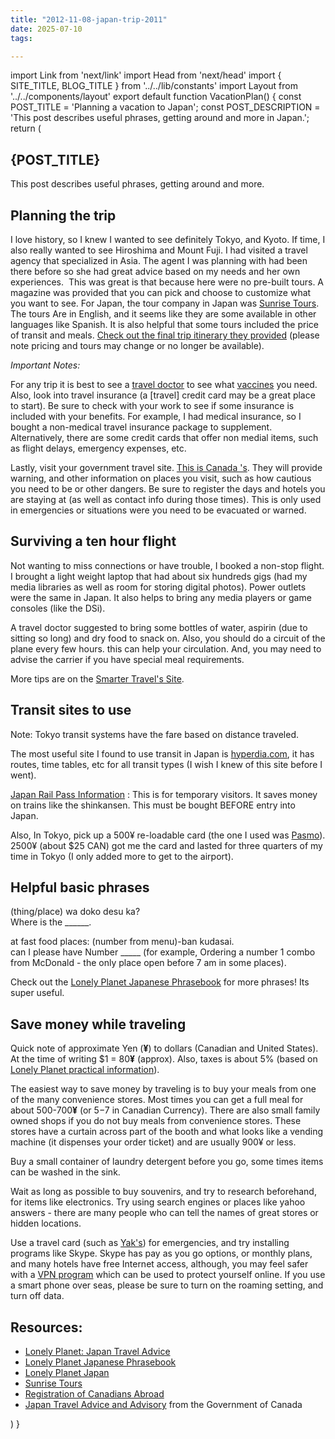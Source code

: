 ```yaml
---
title: "2012-11-08-japan-trip-2011"
date: 2025-07-10
tags:

---
```


import Link from 'next/link'
import Head from 'next/head'
import { SITE_TITLE, BLOG_TITLE } from '../../lib/constants'
import Layout from '../../components/layout'
export default function VacationPlan() {
    const POST_TITLE = 'Planning a vacation to Japan';
    const POST_DESCRIPTION = 'This post describes useful phrases, getting around and more in Japan.';
    return (
        <Layout>
            <Head>
                <title>{POST_TITLE} - {SITE_TITLE}</title>
                <meta name="description" content={POST_DESCRIPTION} />
            </Head>
            <section aria-labelledby="main-content">
                <h1 id="main-content">{POST_TITLE}</h1>
                <p>This post describes useful phrases, getting around and more.</p>
                <h2>Planning the trip</h2>
                <p>I love history, so I knew I wanted to see definitely Tokyo, and Kyoto. If time, I also really wanted to see Hiroshima and Mount Fuji. I had visited a travel agency that specialized in Asia. The agent I was planning with had been there before so she had great advice based on my needs and her own experiences.  This was great is that because here were no pre-built tours. A magazine was provided that you can pick and choose to customize what you want to see. For Japan, the tour company in Japan was <a className="underline focus:ring-2" title="Plan tours and more" href="https://www.sunrise-tours.jp/en/" rel="nofollow noreferrer">Sunrise Tours</a>. The tours Are in English, and it seems like they are some available in other languages like Spanish. It is also helpful that some tours included the price of transit and meals. <a className="underline focus:ring-2" href="/Japan_Trip_2011.pdf">Check out the final trip itinerary they provided</a> (please note pricing and tours may change or no longer be available).</p>
                <p><em>Important Notes:</em></p>
                <p>For any trip it is best to see a <a className="underline focus:ring-2" href="https://travel.gc.ca/travelling/health-safety/clinic" rel="nofollow noreferrer">travel doctor</a> to see what <a className="underline focus:ring-2" href="https://travel.gc.ca/destinations/japan#health" rel="nofollow noreferrer">vaccines</a> you need. Also, look into travel insurance (a [travel] credit card may be a great place to start). Be sure to check with your work to see if some insurance is included with your benefits. For example, I had medical insurance, so I bought a non-medical travel insurance package to supplement. Alternatively, there are some credit cards that offer non medial items, such as flight delays, emergency expenses, etc.</p>
                <p>Lastly, visit your government travel site. <a className="underline focus:ring-2" href="https://travel.gc.ca/" rel="nofollow noreferrer">This is Canada &apos;s</a>. They will provide warning, and other information on places you visit, such as how cautious you need to be or other dangers. Be sure to register the days and hotels you are staying at (as well as contact info during those times). This is only used in emergencies or situations were you need to be evacuated or warned.</p>
                <h2>Surviving a ten hour flight</h2>
                <p>Not wanting to miss connections or have trouble, I booked a non-stop flight. I brought a light weight laptop that had about six hundreds gigs (had my media libraries as well as room for storing digital photos). Power outlets were the same in Japan. It also helps to bring any media players or game consoles (like the DSi).</p>
                <p>A travel doctor suggested to bring some bottles of water, aspirin (due to sitting so long) and dry food to snack on. Also, you should do a circuit of the plane every few hours. this can help your circulation. And, you may need to advise the carrier if you have special meal requirements.</p>
                <p>More tips are on the <a className="underline focus:ring-2" href="https://www.smartertravel.com/10-ways-survive-long-haul-flight/" rel="nofollow noreferrer">Smarter Travel&apos;s Site</a>.</p>
                <h2>Transit sites to use</h2>
                <p>Note: Tokyo transit systems have the fare based on distance traveled.</p>
                <p>The most useful site I found to use transit in Japan is <a className="underline focus:ring-2" title="hyperdia.com: Japan Transit" href="http://www.hyperdia.com" rel="nofollow noreferrer">hyperdia.com</a>, it has routes, time tables, etc for all transit types (I wish I knew of this site before I went).</p>
                <p><a className="underline focus:ring-2" title="More information on the Japan Rail pass" href="https://japanrailpass.net/en/" rel="nofollow noreferrer">Japan Rail Pass Information</a> : This is for temporary visitors. It saves money on trains like the shinkansen. This must be bought BEFORE entry into Japan.</p>
                <p>Also, In Tokyo, pick up a 500¥ re-loadable card (the one I used was <a className="underline focus:ring-2" href="https://www.pasmo.co.jp/visitors/en/" rel="nofollow noreferrer">Pasmo</a>). 2500¥ (about $25 CAN) got me the card and lasted for three quarters of my time in Tokyo (I only added more to get to the airport).</p>
                <h2>Helpful basic phrases</h2>
                <p>(thing/place) wa doko desu ka?<br />
                    Where is the ______.</p>
                <p>at fast food places: (number from menu)-ban kudasai.<br />
                    can I please have Number _____ (for example, Ordering a number 1 combo from McDonald - the only place open before 7 am in some places).</p>
                <p>Check out the <a className="underline focus:ring-2" title="View book on Amazon" href="http://www.amazon.ca/gp/product/1741042313/ref=as_li_tf_tl?ie=UTF8&amp;camp=15121&amp;creative=330641&amp;creativeASIN=1741042313&amp;linkCode=as2&amp;tag=jennisportf-20" rel="nofollow noreferrer">Lonely Planet Japanese Phrasebook</a> for more phrases! Its super useful.</p>
                <h2>Save money while traveling</h2>
                <p>Quick note of approximate Yen (<strong>¥</strong>) to dollars (Canadian and United States). At the time of writing $1 = 80<strong>¥</strong> (approx). Also, taxes is about 5% (based on <a className="underline focus:ring-2" href="https://www.lonelyplanet.com/articles/japan-on-a-budget" rel="nofollow noreferrer">Lonely Planet practical information</a>).</p>
                <p>The easiest way to save money by traveling is to buy your meals from one of the many convenience stores. Most times you can get a full meal for about 500-700<strong>¥</strong> (or $5-$7 in Canadian Currency). There are also small family owned shops if you do not buy meals from convenience stores. These stores have a curtain across part of the booth and what looks like a vending machine (it dispenses your order ticket) and are usually 900¥ or less.</p>
                <p>Buy a small container of laundry detergent before you go, some times items can be washed in the sink.</p>
                <p>Wait as long as possible to buy souvenirs, and try to research beforehand, for items like electronics. Try using search engines or places like yahoo answers - there are many people who can tell the names of great stores or hidden locations.</p>
                <p>Use a travel card (such as <a className="underline focus:ring-2" href="http://www.yak.ca/yak-travel-card" rel="nofollow noreferrer">Yak&apos;s</a>) for emergencies, and try installing programs like Skype. Skype has pay as you go options, or monthly plans, and many hotels have free Internet access, although, you may feel safer with a <a className="underline focus:ring-2" href="https://www.howtogeek.com/133680/htg-explains-what-is-a-vpn/" rel="nofollow noreferrer">VPN program</a> which can be used to protect yourself online. If you use a smart phone over seas, please be sure to turn on the roaming setting, and turn off data.</p>
                <h2>Resources:</h2>
                <ul className="list-disc list-inside m-2">
                    <li><a className="underline focus:ring-2" title="Travel information for Canadians" href="https://www.lonelyplanet.com/destinations/japan" rel="nofollow noreferrer">Lonely Planet: Japan Travel Advice</a></li>
                    <li><a className="underline focus:ring-2" title="View book on Amazon" href="http://www.amazon.ca/gp/product/1741042313/ref=as_li_tf_tl?ie=UTF8&amp;camp=15121&amp;creative=330641&amp;creativeASIN=1741042313&amp;linkCode=as2&amp;tag=jennisportf-20" rel="nofollow noreferrer">Lonely Planet Japanese Phrasebook</a></li>
                    <li><a className="underline focus:ring-2" href="http://www.amazon.ca/gp/product/1741790425/ref=as_li_tf_tl?ie=UTF8&amp;camp=15121&amp;creative=330641&amp;creativeASIN=1741790425&amp;linkCode=as2&amp;tag=jennisportf-20" rel="nofollow noreferrer">Lonely Planet Japan</a></li>
                    <li><a className="underline focus:ring-2" title="Plan tours and more" href="https://www.sunrise-tours.jp/en/" rel="nofollow noreferrer">Sunrise Tours</a></li>
                    <li><a className="underline focus:ring-2" href="https://voyage.gc.ca/travelling/registration" rel="nofollow noreferrer">Registration of Canadians Abroad</a></li>
                    <li><a className="underline focus:ring-2" title="Travel information for Canadians" href="https://travel.gc.ca/destinations/japan" rel="nofollow noreferrer">Japan Travel Advice and Advisory</a> from the Government of Canada</li>
                </ul>
            </section>
        </Layout>
    )
}
